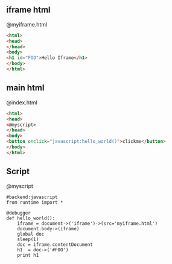 iframe html
----

@myiframe.html
```html
<html>
<head>
</head>
<body>
<h1 id="FOO">Hello Iframe</h1>
</body>
</html>
```

main html
----

@index.html
```html
<html>
<head>
<@myscript>
</head>
<body>
<button onclick="javascript:hello_world()">clickme</button>
</body>
</html>
```

Script
---------------

@myscript
```rusthon
#backend:javascript
from runtime import *

@debugger
def hello_world():
	iframe = document->('iframe')->(src='myiframe.html')
	document.body->(iframe)
	global doc
	sleep(1)
	doc = iframe.contentDocument
	h1  = doc->('#FOO')
	print h1


```
